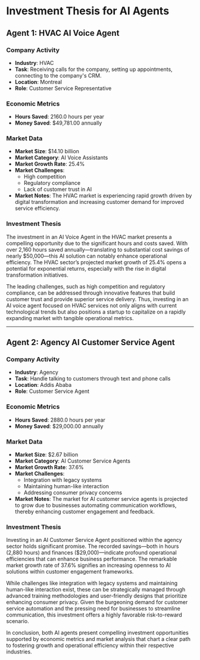 # Investment Thesis for AI Agents

## Agent 1: HVAC AI Voice Agent

### Company Activity
- **Industry**: HVAC
- **Task**: Receiving calls for the company, setting up appointments, connecting to the company's CRM.
- **Location**: Montreal
- **Role**: Customer Service Representative

### Economic Metrics
- **Hours Saved**: 2160.0 hours per year
- **Money Saved**: $49,781.00 annually

### Market Data
- **Market Size**: $14.10 billion
- **Market Category**: AI Voice Assistants
- **Market Growth Rate**: 25.4%
- **Market Challenges**: 
  - High competition
  - Regulatory compliance
  - Lack of customer trust in AI
- **Market Notes**: The HVAC market is experiencing rapid growth driven by digital transformation and increasing customer demand for improved service efficiency.

### Investment Thesis
The investment in an AI Voice Agent in the HVAC market presents a compelling opportunity due to the significant hours and costs saved. With over 2,160 hours saved annually—translating to substantial cost savings of nearly $50,000—this AI solution can notably enhance operational efficiency. The HVAC sector’s projected market growth of 25.4% opens a potential for exponential returns, especially with the rise in digital transformation initiatives.

The leading challenges, such as high competition and regulatory compliance, can be addressed through innovative features that build customer trust and provide superior service delivery. Thus, investing in an AI voice agent focused on HVAC services not only aligns with current technological trends but also positions a startup to capitalize on a rapidly expanding market with tangible operational metrics.

---

## Agent 2: Agency AI Customer Service Agent

### Company Activity
- **Industry**: Agency
- **Task**: Handle talking to customers through text and phone calls
- **Location**: Addis Ababa
- **Role**: Customer Service Agent

### Economic Metrics
- **Hours Saved**: 2880.0 hours per year
- **Money Saved**: $29,000.00 annually

### Market Data
- **Market Size**: $2.67 billion
- **Market Category**: AI Customer Service Agents
- **Market Growth Rate**: 37.6%
- **Market Challenges**: 
  - Integration with legacy systems
  - Maintaining human-like interaction
  - Addressing consumer privacy concerns
- **Market Notes**: The market for AI customer service agents is projected to grow due to businesses automating communication workflows, thereby enhancing customer engagement and feedback.

### Investment Thesis
Investing in an AI Customer Service Agent positioned within the agency sector holds significant promise. The recorded savings—both in hours (2,880 hours) and finances ($29,000)—indicate profound operational efficiencies that can enhance business performance. The remarkable market growth rate of 37.6% signifies an increasing openness to AI solutions within customer engagement frameworks.

While challenges like integration with legacy systems and maintaining human-like interaction exist, these can be strategically managed through advanced training methodologies and user-friendly designs that prioritize enhancing consumer privacy. Given the burgeoning demand for customer service automation and the pressing need for businesses to streamline communication, this investment offers a highly favorable risk-to-reward scenario. 

In conclusion, both AI agents present compelling investment opportunities supported by economic metrics and market analysis that chart a clear path to fostering growth and operational efficiency within their respective industries.